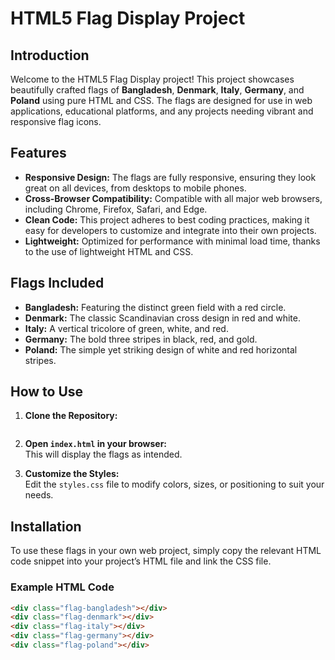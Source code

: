 # HTML5 Flag Display Project  

## Introduction  

Welcome to the HTML5 Flag Display project! This project showcases beautifully crafted flags of **Bangladesh**, **Denmark**, **Italy**, **Germany**, and **Poland** using pure HTML and CSS. The flags are designed for use in web applications, educational platforms, and any projects needing vibrant and responsive flag icons.  

## Features  

- **Responsive Design:** The flags are fully responsive, ensuring they look great on all devices, from desktops to mobile phones.  
- **Cross-Browser Compatibility:** Compatible with all major web browsers, including Chrome, Firefox, Safari, and Edge.  
- **Clean Code:** This project adheres to best coding practices, making it easy for developers to customize and integrate into their own projects.  
- **Lightweight:** Optimized for performance with minimal load time, thanks to the use of lightweight HTML and CSS.  

## Flags Included  

- **Bangladesh:** Featuring the distinct green field with a red circle.  
- **Denmark:** The classic Scandinavian cross design in red and white.  
- **Italy:** A vertical tricolore of green, white, and red.  
- **Germany:** The bold three stripes in black, red, and gold.  
- **Poland:** The simple yet striking design of white and red horizontal stripes.  

## How to Use  

1. **Clone the Repository:**  
    ```bash  
    
    ```  
   
2. **Open `index.html` in your browser:**  
   This will display the flags as intended.  

3. **Customize the Styles:**  
   Edit the `styles.css` file to modify colors, sizes, or positioning to suit your needs.  

## Installation  

To use these flags in your own web project, simply copy the relevant HTML code snippet into your project’s HTML file and link the CSS file.  

### Example HTML Code  

```html  
<div class="flag-bangladesh"></div>  
<div class="flag-denmark"></div>  
<div class="flag-italy"></div>  
<div class="flag-germany"></div>  
<div class="flag-poland"></div>
